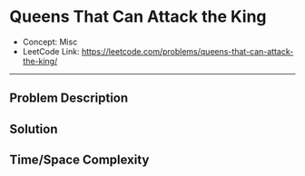 # Queens That Can Attack the King

- Concept: Misc
- LeetCode Link: https://leetcode.com/problems/queens-that-can-attack-the-king/

---

## Problem Description

## Solution

## Time/Space Complexity

